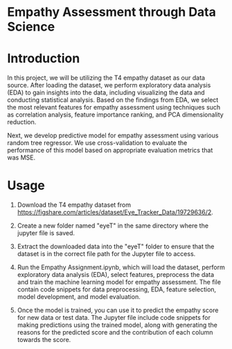 # Empathy Assessment through Data Science


# Introduction  
In this project, we will be utilizing the T4 empathy dataset as our data source. After loading the dataset, we perform exploratory data analysis (EDA) to gain insights into the data, including visualizing the data and conducting statistical analysis. Based on the findings from EDA, we select the most relevant features for empathy assessment using techniques such as correlation analysis, feature importance ranking, and PCA dimensionality reduction.

Next, we develop predictive model for empathy assessment using various random tree regressor. We use cross-validation to evaluate the performance of this model based on appropriate evaluation metrics that was MSE.

# Usage 
1. Download the T4 empathy dataset from https://figshare.com/articles/dataset/Eye_Tracker_Data/19729636/2.  

2. Create a new folder named "eyeT" in the same directory where the jupyter file is saved.  

3. Extract the downloaded data into the "eyeT" folder to ensure that the dataset is in the correct file path for the Jupyter file to access.  

4. Run the Empathy Assignment.ipynb, which will load the dataset, perform exploratory data analysis (EDA), select features, preprocess the data and train the machine learning model for empathy assessment. The file contain code snippets for data preprocessing, EDA, feature selection, model development, and model evaluation. 

5. Once the model is trained, you can use it to predict the empathy score for new data or test data. The Jupyter file include code snippets for making predictions using the trained model, along with generating the reasons for the predicted score and the contribution of each column towards the score. 
